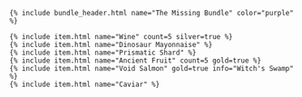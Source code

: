 <div class="bundle">

    {% include bundle_header.html name="The Missing Bundle" color="purple" %}

    {% include item.html name="Wine" count=5 silver=true %}
    {% include item.html name="Dinosaur Mayonnaise" %}
    {% include item.html name="Prismatic Shard" %}
    {% include item.html name="Ancient Fruit" count=5 gold=true %}
    {% include item.html name="Void Salmon" gold=true info="Witch's Swamp" %}
    {% include item.html name="Caviar" %}

</div>